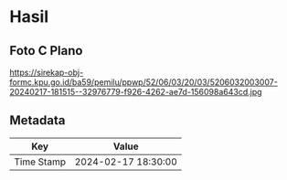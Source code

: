 # Hasil

## Foto C Plano

https://sirekap-obj-formc.kpu.go.id/ba59/pemilu/ppwp/52/06/03/20/03/5206032003007-20240217-181515--32976779-f926-4262-ae7d-156098a643cd.jpg


## Metadata

| Key        | Value               |
| ---------- | ------------------- |
| Time Stamp | 2024-02-17 18:30:00 |



